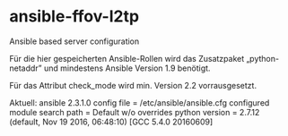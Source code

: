 # ansible-ffov-l2tp
Ansible based server configuration

Für die hier gespeicherten Ansible-Rollen wird das Zusatzpaket „python-netaddr”
und mindestens Ansible Version 1.9 benötigt.

Für das Attribut check_mode wird min. Version 2.2 vorrausgesetzt.

Aktuell: ansible 2.3.1.0
  config file = /etc/ansible/ansible.cfg
  configured module search path = Default w/o overrides
  python version = 2.7.12 (default, Nov 19 2016, 06:48:10) [GCC 5.4.0 20160609]
